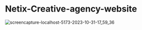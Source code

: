 
# Netix-Creative-agency-website

![screencapture-localhost-5173-2023-10-31-17_59_36](https://github.com/abiribahullas7766/React_Project/assets/54986400/adfc5df6-fdb3-49ae-98e5-96127f13c99f)
